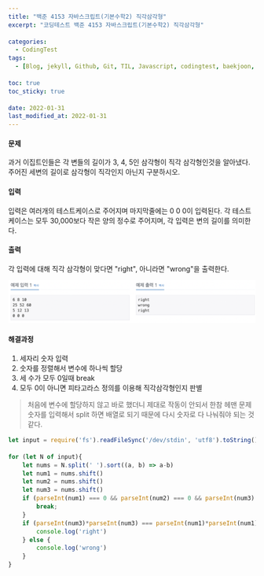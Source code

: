 ```yaml
---
title: "백준 4153 자바스크립트(기본수학2) 직각삼각형"
excerpt: "코딩테스트 백준 4153 자바스크립트(기본수학2) 직각삼각형"

categories:
  - CodingTest
tags:
  - [Blog, jekyll, Github, Git, TIL, Javascript, codingtest, baekjoon, baekjoon 2750, Node.js, 백준, 노드, 코딩테스트, 백준 4153 자바스크립트, 백준 4153 javascript ]

toc: true
toc_sticky: true
 
date: 2022-01-31
last_modified_at: 2022-01-31
---
```

#### 문제
과거 이집트인들은 각 변들의 길이가 3, 4, 5인 삼각형이 직각 삼각형인것을 알아냈다. 주어진 세변의 길이로 삼각형이 직각인지 아닌지 구분하시오.

#### 입력
입력은 여러개의 테스트케이스로 주어지며 마지막줄에는 0 0 0이 입력된다. 각 테스트케이스는 모두 30,000보다 작은 양의 정수로 주어지며, 각 입력은 변의 길이를 의미한다.

#### 출력
각 입력에 대해 직각 삼각형이 맞다면 "right", 아니라면 "wrong"을 출력한다.

![1427](/assets/images/4153.png)

#### 해결과정
1. 세자리 숫자 입력
2. 숫자를 정렬해서 변수에 하나씩 할당
3. 세 수가 모두 0일때 break
4. 모두 0이 아니면 피타고라스 정의를 이용해 직각삼각형인지 판별

> 처음에 변수에 할당하지 않고 바로 했더니 제대로 작동이 안되서 한참 헤맨 문제
숫자를 입력해서 split 하면 배열로 되기 때문에 다시 숫자로 다 나눠줘야 되는 것 같다.


```javascript
let input = require('fs').readFileSync('/dev/stdin', 'utf8').toString().trim().split('\n');

for (let N of input){
    let nums = N.split(' ').sort((a, b) => a-b)
    let num1 = nums.shift()
    let num2 = nums.shift()
    let num3 = nums.shift()
    if (parseInt(num1) === 0 && parseInt(num2) === 0 && parseInt(num3) === 0){
        break;
    }
    if (parseInt(num3)*parseInt(num3) === parseInt(num1)*parseInt(num1) + parseInt(num2)*parseInt(num2)){
        console.log('right')
    } else {
        console.log('wrong')
    }
}
```

